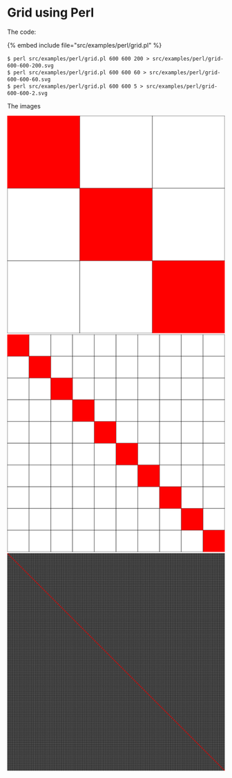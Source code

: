 # Grid using Perl

The code:

{% embed include file="src/examples/perl/grid.pl" %}

```
$ perl src/examples/perl/grid.pl 600 600 200 > src/examples/perl/grid-600-600-200.svg
$ perl src/examples/perl/grid.pl 600 600 60 > src/examples/perl/grid-600-600-60.svg
$ perl src/examples/perl/grid.pl 600 600 5 > src/examples/perl/grid-600-600-2.svg
```

The images

![Grid](../examples/perl/grid-600-600-200.svg)
![Grid](../examples/perl/grid-600-600-60.svg)
![Grid](../examples/perl/grid-600-600-2.svg)


